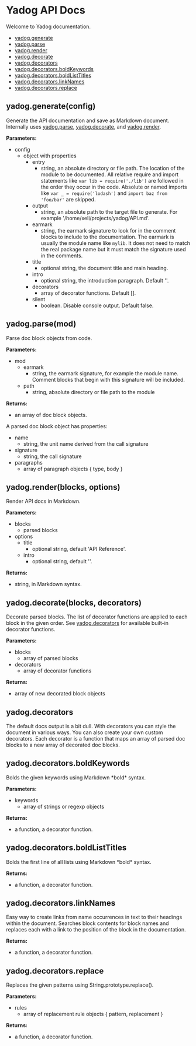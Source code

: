 # Yadog API Docs

Welcome to Yadog documentation.


- [yadog.generate](#yadoggenerate)
- [yadog.parse](#yadogparse)
- [yadog.render](#yadogrender)
- [yadog.decorate](#yadogdecorate)
- [yadog.decorators](#yadogdecorators)
- [yadog.decorators.boldKeywords](#yadogdecoratorsboldKeywords)
- [yadog.decorators.boldListTitles](#yadogdecoratorsboldListTitles)
- [yadog.decorators.linkNames](#yadogdecoratorslinkNames)
- [yadog.decorators.replace](#yadogdecoratorsreplace)

<a name="yadoggenerate"></a>
## yadog.generate(config)

Generate the API documentation and save as Markdown document.
Internally uses [yadog.parse](#yadogparse), [yadog.decorate](#yadogdecorate), and [yadog.render](#yadogrender).

**Parameters:**
- config
  - object with properties
    - entry
      - string, an absolute directory or file path. The location of the module to be documented. All relative require and import statements like `var lib = require('./lib')` are followed in the order they occur in the code. Absolute or named imports like `var _ = require('lodash')` and `import baz from 'foo/bar'` are skipped.
    - output
      - string, an absolute path to the target file to generate. For example '/home/xeli/projects/yadog/API.md'.
    - earmark
      - string, the earmark signature to look for in the comment blocks to include to the documentation. The earmark is usually the module name like `mylib`. It does not need to match the real package name but it must match the signature used in the comments.
    - title
      - optional string, the document title and main heading.
    - intro
      - optional string, the introduction paragraph. Default ''.
    - decorators
      - array of decorator functions. Default [].
    - silent
      - boolean. Disable console output. Default false.

<a name="yadogparse"></a>
## yadog.parse(mod)

Parse doc block objects from code.

**Parameters:**
- mod
  - earmark
    - string, the earmark signature, for example the module name. Comment blocks that begin with this signature will be included.
  - path
    - string, absolute directory or file path to the module

**Returns:**
- an array of doc block objects.

A parsed doc block object has properties:
- name
  - string, the unit name derived from the call signature
- signature
  - string, the call signature
- paragraphs
  - array of paragraph objects { type, body }

<a name="yadogrender"></a>
## yadog.render(blocks, options)

Render API docs in Markdown.

**Parameters:**
- blocks
  - parsed blocks
- options
  - title
    - optional string, default 'API Reference'.
  - intro
    - optional string, default ''.

**Returns:**
- string, in Markdown syntax.

<a name="yadogdecorate"></a>
## yadog.decorate(blocks, decorators)

Decorate parsed blocks. The list of decorator functions are applied to
each block in the given order. See [yadog.decorators](#yadogdecorators) for available
built-in decorator functions.

**Parameters:**
- blocks
  - array of parsed blocks
- decorators
  - array of decorator functions

**Returns:**
- array of new decorated block objects

<a name="yadogdecorators"></a>
## yadog.decorators

The default docs output is a bit dull.
With decorators you can style the document in various ways.
You can also create your own custom decorators.
Each decorator is a function that maps an array of parsed doc blocks
to a new array of decorated doc blocks.

<a name="yadogdecoratorsboldKeywords"></a>
## yadog.decorators.boldKeywords

Bolds the given keywords using Markdown &ast;bold&ast; syntax.

**Parameters:**
- keywords
  - array of strings or regexp objects

**Returns:**
- a function, a decorator function.

<a name="yadogdecoratorsboldListTitles"></a>
## yadog.decorators.boldListTitles

Bolds the first line of all lists using Markdown &ast;bold&ast; syntax.

**Returns:**
- a function, a decorator function.

<a name="yadogdecoratorslinkNames"></a>
## yadog.decorators.linkNames

Easy way to create links from name occurrences in text to their
headings within the document.
Searches block contents for block names and replaces each with
a link to the position of the block in the documentation.

**Returns:**
- a function, a decorator function.

<a name="yadogdecoratorsreplace"></a>
## yadog.decorators.replace

Replaces the given patterns using String.prototype.replace().

**Parameters:**
- rules
  - array of replacement rule objects { pattern, replacement }

**Returns:**
- a function, a decorator function.
